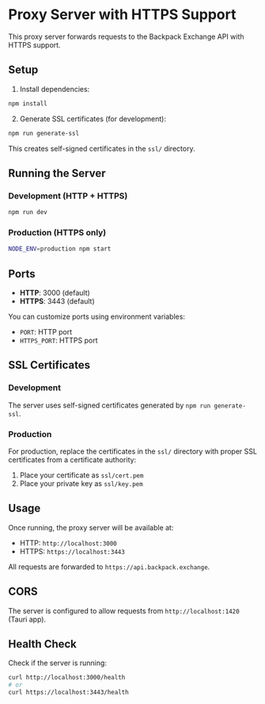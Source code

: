 # Proxy Server with HTTPS Support

This proxy server forwards requests to the Backpack Exchange API with HTTPS support.

## Setup

1. Install dependencies:
```bash
npm install
```

2. Generate SSL certificates (for development):
```bash
npm run generate-ssl
```

This creates self-signed certificates in the `ssl/` directory.

## Running the Server

### Development (HTTP + HTTPS)
```bash
npm run dev
```

### Production (HTTPS only)
```bash
NODE_ENV=production npm start
```

## Ports

- **HTTP**: 3000 (default)
- **HTTPS**: 3443 (default)

You can customize ports using environment variables:
- `PORT`: HTTP port
- `HTTPS_PORT`: HTTPS port

## SSL Certificates

### Development
The server uses self-signed certificates generated by `npm run generate-ssl`.

### Production
For production, replace the certificates in the `ssl/` directory with proper SSL certificates from a certificate authority:

1. Place your certificate as `ssl/cert.pem`
2. Place your private key as `ssl/key.pem`

## Usage

Once running, the proxy server will be available at:
- HTTP: `http://localhost:3000`
- HTTPS: `https://localhost:3443`

All requests are forwarded to `https://api.backpack.exchange`.

## CORS

The server is configured to allow requests from `http://localhost:1420` (Tauri app).

## Health Check

Check if the server is running:
```bash
curl http://localhost:3000/health
# or
curl https://localhost:3443/health
``` 